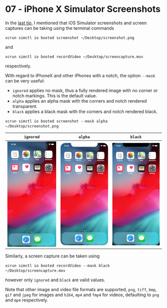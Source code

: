 # 07 - iPhone X Simulator Screenshots

In the [last tip](https://github.com/defuncart/flutter-tips-tricks/tree/master/06-DeviceScreenCapture), I mentioned that iOS Simulator screenshots and screen captures can be taking using the terminal commands

```
xcrun simctl io booted screenshot ~/Desktop/screenshot.png
```

and

```
xcrun simctl io booted recordVideo ~/Desktop/screencapture.mov
```

respectively.

With regard to iPhoneX and other iPhones with a notch, the option ```--mask``` can be very useful:

- ```ignored``` applies no mask, thus a fully rendered image with no corner or notch markings. This is the default value.
- ```alpha``` applies an alpha mask with the corners and notch rendered transparent.
- ```black``` applies a black mask with the corners and notch rendered black.

```
xcrun simctl io booted screenshot --mask alpha ~/Desktop/screenshot.png
```

| ```ignored```    | ```alpha```      | ```black```      |
|:----------------:|:----------------:|:----------------:|
|![](images/01.png)|![](images/02.png)|![](images/03.png)|

Similarly, a screen capture can be taken using

```
xcrun simctl io booted recordVideo --mask black ~/Desktop/screencapture.mov
```

however only ```ignored``` and ```black``` are valid values.

Note that other image and video file formats are supported, ```png```, ```tiff```, ```bmp```, ```gif``` and ```jpeg``` for images and ```h264```, ```mp4``` and ```fmp4``` for videos, defaulting to ```png``` and ```mp4``` respectively.
